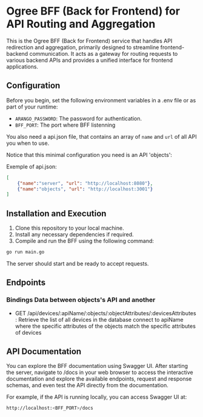 # Ogree BFF (Back for Frontend) for API Routing and Aggregation

This is the Ogree BFF (Back for Frontend) service that handles API redirection and aggregation, primarily designed to streamline frontend-backend communication. It acts as a gateway for routing requests to various backend APIs and provides a unified interface for frontend applications.

## Configuration

Before you begin, set the following environment variables in a .env file or as part of your runtime:

- `ARANGO_PASSWORD`: The password for authentication.
- `BFF_PORT`: The port where BFF listenning

You also need a api.json file, that contains an array of `name` and `url` of all API you when to use.

Notice that this minimal configuration you need is an API 'objects':

Exemple of api.json:

```json
[
    {"name":"server", "url": "http://localhost:8080"},
    {"name":"objects", "url": "http://localhost:3001"}
]
```
## Installation and Execution

1. Clone this repository to your local machine.
2. Install any necessary dependencies if required.
3. Compile and run the BFF using the following command:

```bash
go run main.go
```
The server should start and be ready to accept requests.

## Endpoints

### Bindings Data between objects's API and another

- GET /api/devices/:apiName/:objects/:objectAttributes/:devicesAttributes : Retrieve the list of all devices in the database connect to apiName where the specific attributes of the objects match the specific attributes of devices



## API Documentation
You can explore the BFF documentation using Swagger UI. After starting the server, navigate to /docs in your web browser to access the interactive documentation and explore the available endpoints, request and response schemas, and even test the API directly from the documentation.

For example, if the API is running locally, you can access Swagger UI at:

```bash
http://localhost:<BFF_PORT>/docs
``````
